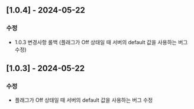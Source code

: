 ## [1.0.4] - 2024-05-22

### 수정

- 1.0.3 변경사항 롤백 (플래그가 Off 상태일 때 서버의 default 값을 사용하는 버그 수정)

## [1.0.3] - 2024-05-22

### 수정

- 플래그가 Off 상태일 때 서버의 default 값을 사용하는 버그 수정
